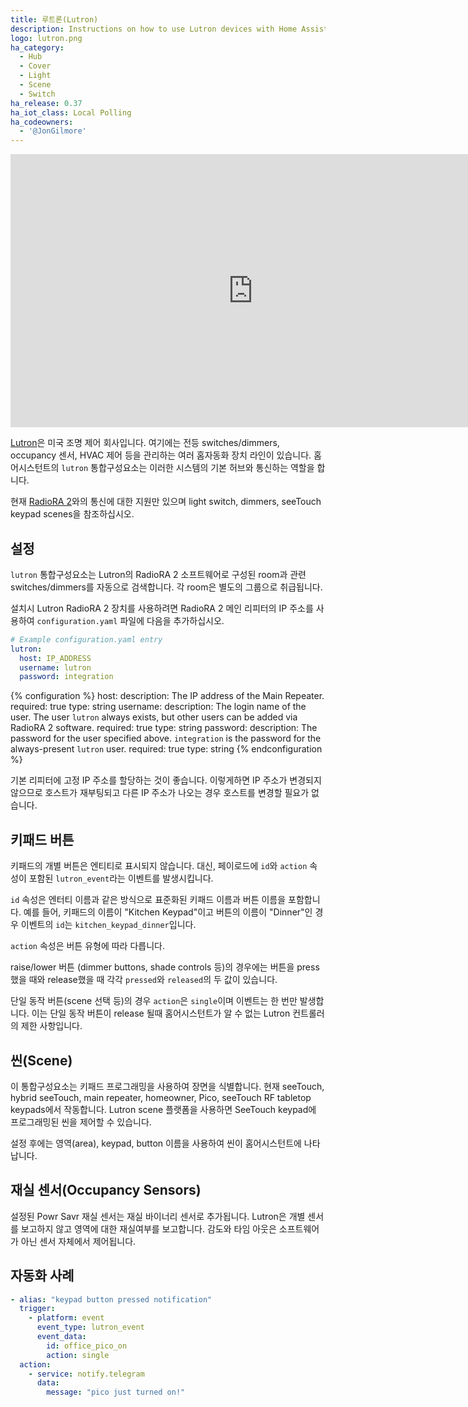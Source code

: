 ```yaml
---
title: 루트론(Lutron)
description: Instructions on how to use Lutron devices with Home Assistant.
logo: lutron.png
ha_category:
  - Hub
  - Cover
  - Light
  - Scene
  - Switch
ha_release: 0.37
ha_iot_class: Local Polling
ha_codeowners:
  - '@JonGilmore'
---
```


<div class='videoWrapper'>
<iframe width="776" height="437" src="https://www.youtube.com/embed/wu3eSloNVKI" frameborder="0" allow="accelerometer; autoplay; encrypted-media; gyroscope; picture-in-picture" allowfullscreen></iframe>
</div>

[Lutron](http://www.lutron.com/)은 미국 조명 제어 회사입니다. 여기에는 전등 switches/dimmers, occupancy 센서, HVAC 제어 등을 관리하는 여러 홈자동화 장치 라인이 있습니다. 홈어시스턴트의 `lutron` 통합구성요소는 이러한 시스템의 기본 허브와 통신하는 역할을 합니다.

현재 [RadioRA 2](http://www.lutron.com/en-US/Products/Pages/WholeHomeSystems/RadioRA2/Overview.aspx)와의 통신에 대한 지원만 있으며 light switch, dimmers, seeTouch keypad scenes을 참조하십시오.

## 설정

`lutron` 통합구성요소는 Lutron의 RadioRA 2 소프트웨어로 구성된 room과 관련 switches/dimmers를 자동으로 검색합니다. 각 room은 별도의 그룹으로 취급됩니다.

설치시 Lutron RadioRA 2 장치를 사용하려면 RadioRA 2 메인 리피터의 IP 주소를 사용하여 `configuration.yaml` 파일에 다음을 추가하십시오.

``` yaml
# Example configuration.yaml entry
lutron:
  host: IP_ADDRESS
  username: lutron
  password: integration
```

{% configuration %}
host:
  description: The IP address of the Main Repeater.
  required: true
  type: string
username:
  description: The login name of the user. The user `lutron` always exists, but other users can be added via RadioRA 2 software.
  required: true
  type: string
password:
  description: The password for the user specified above. `integration` is the password for the always-present `lutron` user.
  required: true
  type: string
{% endconfiguration %}

<div class='note'>

기본 리피터에 고정 IP 주소를 할당하는 것이 좋습니다. 이렇게하면 IP 주소가 변경되지 않으므로 호스트가 재부팅되고 다른 IP 주소가 나오는 경우 호스트를 변경할 필요가 없습니다.

</div>

## 키패드 버튼

키패드의 개별 버튼은 엔티티로 표시되지 않습니다. 대신, 페이로드에 `id`와 `action` 속성이 포함된 `lutron_event`라는 이벤트를 발생시킵니다.

`id` 속성은 엔터티 이름과 같은 방식으로 표준화된 키패드 이름과 버튼 이름을 포함합니다. 예를 들어, 키패드의 이름이 "Kitchen Keypad"이고 버튼의 이름이 "Dinner"인 경우 이벤트의 `id`는 `kitchen_keypad_dinner`입니다.

`action` 속성은 버튼 유형에 따라 다릅니다.

raise/lower 버튼 (dimmer buttons, shade controls 등)의 경우에는 버튼을 press했을 때와 release했을 때 각각 `pressed`와 `released`의 두 값이 있습니다.

단일 동작 버튼(scene 선택 등)의 경우 `action`은 `single`이며 이벤트는 한 번만 발생합니다. 이는 단일 동작 버튼이 release 될때 홈어시스턴트가 알 수 없는 Lutron 컨트롤러의 제한 사항입니다.

## 씬(Scene)

이 통합구성요소는 키패드 프로그래밍을 사용하여 장면을 식별합니다. 현재 seeTouch, hybrid seeTouch, main repeater, homeowner, Pico, seeTouch RF tabletop keypads에서 작동합니다.
Lutron scene 플랫폼을 사용하면 SeeTouch keypad에 프로그래밍된 씬을 제어할 수 있습니다.

설정 후에는 영역(area), keypad, button 이름을 사용하여 씬이 홈어시스턴트에 나타납니다.

## 재실 센서(Occupancy Sensors)

설정된 Powr Savr 재실 센서는 재실 바이너리 센서로 추가됩니다. Lutron은 개별 센서를 보고하지 않고 영역에 대한 재실여부를 보고합니다. 감도와 타임 아웃은 소프트웨어가 아닌 센서 자체에서 제어됩니다.

## 자동화 사례

``` yaml
- alias: "keypad button pressed notification"
  trigger:
    - platform: event
      event_type: lutron_event
      event_data:
        id: office_pico_on
        action: single
  action:
    - service: notify.telegram
      data:
        message: "pico just turned on!"
```
